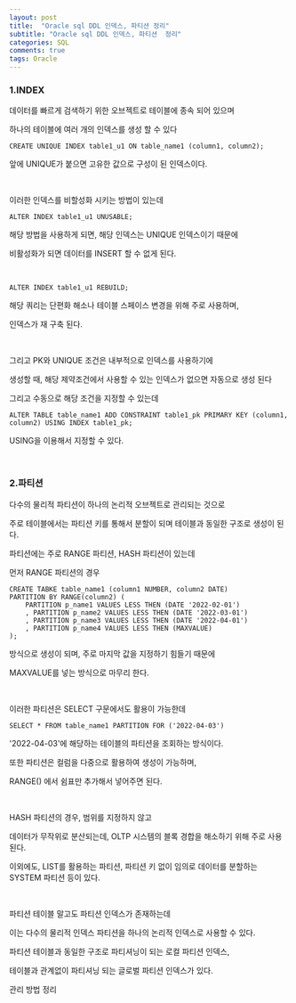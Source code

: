 ```yaml
---
layout: post
title:  "Oracle sql DDL 인덱스, 파티션 정리"
subtitle: "Oracle sql DDL 인덱스, 파티션  정리"
categories: SQL
comments: true
tags: Oracle
---
```


### 1.INDEX

데이터를 빠르게 검색하기 위한 오브젝트로 테이블에 종속 되어 있으며

하나의 테이블에 여러 개의 인덱스를 생성 할 수 있다

    CREATE UNIQUE INDEX table1_u1 ON table_name1 (column1, column2);

앞에 UNIQUE가 붙으면 고유한 값으로 구성이 된 인덱스이다.

<br/>

이러한 인덱스를 비할성화 시키는 방법이 있는데

    ALTER INDEX table1_u1 UNUSABLE;

해당 방법을 사용하게 되면, 해당 인덱스는 UNIQUE 인덱스이기 때문에

비활성화가 되면 데이터를 INSERT 할 수 없게 된다.

<br/>

    ALTER INDEX table1_u1 REBUILD;

해당 쿼리는 단편화 해소나 테이블 스페이스 변경을 위해 주로 사용하며,

인덱스가 재 구축 된다.

<br/>

그리고 PK와 UNIQUE 조건은 내부적으로 인덱스를 사용하기에

생성할 때, 해당 제약조건에서 사용할 수 있는 인덱스가 없으면 자동으로 생성 된다

그리고 수동으로 해당 조건을 지정할 수 있는데 

    ALTER TABLE table_name1 ADD CONSTRAINT table1_pk PRIMARY KEY (column1, column2) USING INDEX table1_pk;

USING을 이용해서 지정할 수 있다.

<br/>

### 2.파티션

다수의 물리적 파티션이 하나의 논리적 오브젝트로 관리되는 것으로

주로 테이블에서는 파티션 키를 통해서 분할이 되며 테이블과 동일한 구조로 생성이 된다.

파티션에는 주로 RANGE 파티션, HASH 파티션이 있는데

먼저 RANGE 파티션의 경우

    CREATE TABKE table_name1 (column1 NUMBER, column2 DATE)
    PARTITION BY RANGE(column2) (
        PARTITION p_name1 VALUES LESS THEN (DATE '2022-02-01')
        , PARTITION p_name2 VALUES LESS THEN (DATE '2022-03-01')
        , PARTITION p_name3 VALUES LESS THEN (DATE '2022-04-01')
        , PARTITION p_name4 VALUES LESS THEN (MAXVALUE)
    );

방식으로 생성이 되며, 주로 마지막 값을 지정하기 힘들기 때문에

MAXVALUE를 넣는 방식으로 마무리 한다.

<br/>

이러한 파티션은 SELECT 구문에서도 활용이 가능한데

    SELECT * FROM table_name1 PARTITION FOR ('2022-04-03')

'2022-04-03'에 해당하는 테이블의 파티션을 조회하는 방식이다.

또한 파티션은 컬럼을 다중으로 활용하여 생성이 가능하며, 

RANGE() 에서 쉼표만 추가해서 넣어주면 된다.

<br/>

HASH 파티션의 경우, 범위를 지정하지 않고

데이터가 무작위로 분산되는데, OLTP 시스템의 블록 경합을 해소하기 위해 주로 사용 된다.

이외에도, LIST를 활용하는 파티션, 파티션 키 없이 임의로 데이터를 분할하는 SYSTEM 파티션 등이 있다.

<br/>

파티션 테이블 말고도 파티션 인덱스가 존재하는데

이는 다수의 물리적 인덱스 파티션을 하나의 논리적 인덱스로 사용할 수 있다.

파티션 테이블과 동일한 구조로 파티셔닝이 되는 로컬 파티션 인덱스,

테이블과 관계없이 파티셔닝 되는 글로벌 파티션 인덱스가 있다.

관리 방법 정리
